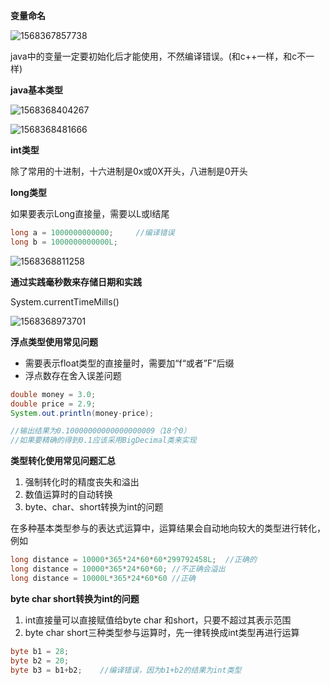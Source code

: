 **变量命名**

![1568367857738](C:\Users\cxt66\AppData\Roaming\Typora\typora-user-images\1568367857738.png)

java中的变量一定要初始化后才能使用，不然编译错误。(和c++一样，和c不一样)

**java基本类型**

![1568368404267](C:\Users\cxt66\AppData\Roaming\Typora\typora-user-images\1568368404267.png)

![1568368481666](C:\Users\cxt66\AppData\Roaming\Typora\typora-user-images\1568368481666.png)

**int类型**

除了常用的十进制，十六进制是0x或0X开头，八进制是0开头

**long类型**

如果要表示Long直接量，需要以L或l结尾

```java
long a = 1000000000000;		//编译错误
long b = 1000000000000L;
```

![1568368811258](C:\Users\cxt66\AppData\Roaming\Typora\typora-user-images\1568368811258.png)

**通过实践毫秒数来存储日期和实践**

System.currentTimeMills()

![1568368973701](C:\Users\cxt66\AppData\Roaming\Typora\typora-user-images\1568368973701.png)

**浮点类型使用常见问题**

* 需要表示float类型的直接量时，需要加“f“或者”F“后缀
* 浮点数存在舍入误差问题

```java
double money = 3.0;
double price = 2.9;
System.out.println(money-price);

//输出结果为0.10000000000000000009（18个0）
//如果要精确的得到0.1应该采用BigDecimal类来实现
```

**类型转化使用常见问题汇总**

1. 强制转化时的精度丧失和溢出
2. 数值运算时的自动转换
3. byte、char、short转换为int的问题

在多种基本类型参与的表达式运算中，运算结果会自动地向较大的类型进行转化，例如

```java
long distance = 10000*365*24*60*60*299792458L;	//正确的
long distance = 10000*365*24*60*60;	//不正确会溢出
long distance = 10000L*365*24*60*60	//正确
```

**byte char short转换为int的问题**

1. int直接量可以直接赋值给byte char 和short，只要不超过其表示范围
2. byte char short三种类型参与运算时，先一律转换成int类型再进行运算

```java
byte b1 = 28;
byte b2 = 20;
byte b3 = b1+b2;	//编译错误，因为b1+b2的结果为int类型
```

